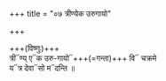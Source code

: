 +++
title = "०७ त्रीण्येक उरुगायो"

+++

+++(विष्णुः)+++  
त्री᳓ण्य् ए᳓क उरु-गायो᳓+++(=गन्ता)+++ वि᳓ चक्रमे  
य᳓त्र देवा᳓सो म᳓दन्ति ॥
